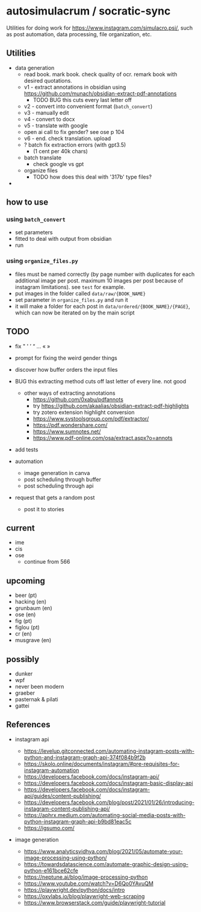 # autosimulacrum / socratic-sync

Utilities for doing work for https://www.instagram.com/simulacro.psi/, such as post automation, data processing, file organization, etc.

## Utilities

-   data generation
    -   read book. mark book. check quality of ocr. remark book with desired quotations.
    -   v1 - extract annotations in obsidian using https://github.com/munach/obsidian-extract-pdf-annotations
        -   TODO BUG this cuts every last letter off
    -   v2 - convert into convenient format (`batch_convert`)
    -   v3 - manually edit
    -   v4 - convert to docx
    -   v5 - translate with google
    -   open ai call to fix gender? see ose p 104
    -   v6 - end. check translation. upload
    -   ? batch fix extraction errors (with gpt3.5)
        -   (1 cent per 40k chars)
    -   batch translate
        -   check google vs gpt
    -   organize files
        -   TODO how does this deal with '317b' type files?
-

## how to use

### using `batch_convert`

-   set parameters
-   fitted to deal with output from obsidian
-   run

### using `organize_files.py`

-   files must be named correctly (by page number with duplicates for each additional image per post. maximum 10 images per post because of instagram limitations). see `test` for example.
-   put images in the folder called `data/raw/{BOOK_NAME}`
-   set parameter in `organize_files.py` and run it
-   it will make a folder for each post in `data/ordered/{BOOK_NAME}/{PAGE}`, which can now be iterated on by the main script

## TODO

-   fix " ' ’ “ … « »
-   prompt for fixing the weird gender things
-   discover how buffer orders the input files
-   BUG this extracting method cuts off last letter of every line. not good

    -   other ways of extracting annotations
        -   https://github.com/0xabu/pdfannots
        -   try https://github.com/akaalias/obsidian-extract-pdf-highlights
        -   try zotero extension highlight conversion
        -   https://www.systoolsgroup.com/pdf/extractor/
        -   https://pdf.wondershare.com/
        -   https://www.sumnotes.net/
        -   https://www.pdf-online.com/osa/extract.aspx?o=annots

-   add tests
-   automation
    -   image generation in canva
    -   post scheduling through buffer
    -   post scheduling through api
-   request that gets a random post
    -   post it to stories

## current

-   ime
-   cis
-   ose
    -   continue from 566

## upcoming

-   beer (pt)
-   hacking (en)
-   grunbaum (en)
-   ose (en)
-   fig (pt)
-   figlou (pt)
-   cr (en)
-   musgrave (en)

## possibly

-   dunker
-   wpf
-   never been modern
-   graeber
-   pasternak & pilati
-   gattei

## References

-   instagram api

    -   https://levelup.gitconnected.com/automating-instagram-posts-with-python-and-instagram-graph-api-374f084b9f2b
    -   https://skolo.online/documents/instagram/#pre-requisites-for-instagram-automation
    -   https://developers.facebook.com/docs/instagram-api/
    -   https://developers.facebook.com/docs/instagram-basic-display-api
    -   https://developers.facebook.com/docs/instagram-api/guides/content-publishing/
    -   https://developers.facebook.com/blog/post/2021/01/26/introducing-instagram-content-publishing-api/
    -   https://aphrx.medium.com/automating-social-media-posts-with-python-instagram-graph-api-b9bd81eac5c
    -   https://igsumo.com/

-   image generation
    -   https://www.analyticsvidhya.com/blog/2021/05/automate-your-image-processing-using-python/
    -   https://towardsdatascience.com/automate-graphic-design-using-python-e161bce62cfe
    -   https://neptune.ai/blog/image-processing-python
    -   https://www.youtube.com/watch?v=D6Qo0YAvuQM
    -   https://playwright.dev/python/docs/intro
    -   https://oxylabs.io/blog/playwright-web-scraping
    -   https://www.browserstack.com/guide/playwright-tutorial
